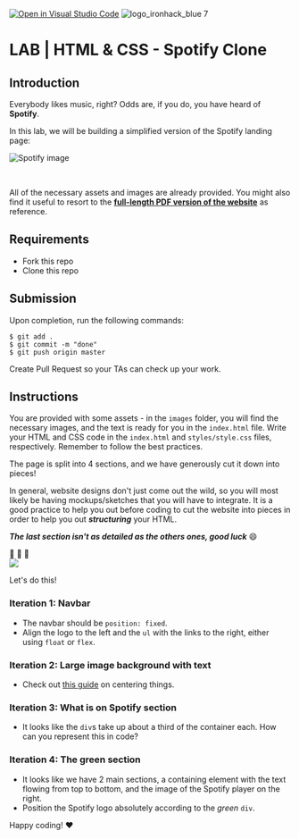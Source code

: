[![Open in Visual Studio Code](https://classroom.github.com/assets/open-in-vscode-c66648af7eb3fe8bc4f294546bfd86ef473780cde1dea487d3c4ff354943c9ae.svg)](https://classroom.github.com/online_ide?assignment_repo_id=8129734&assignment_repo_type=AssignmentRepo)
![logo_ironhack_blue 7](https://user-images.githubusercontent.com/23629340/40541063-a07a0a8a-601a-11e8-91b5-2f13e4e6b441.png)

# LAB | HTML & CSS - Spotify Clone

## Introduction

Everybody likes music, right? Odds are, if you do, you have heard of **Spotify**.

In this lab, we will be building a simplified version of the Spotify landing page:

![Spotify image](https://i.imgur.com/xVD0bm6.jpg)

<br>

All of the necessary assets and images are already provided. You might also find it useful to resort to the **[full-length PDF version of the website](https://s3-eu-west-1.amazonaws.com/ih-materials/uploads/spotify-prototype.pdf)** as reference.

## Requirements

- Fork this repo
- Clone this repo

## Submission

Upon completion, run the following commands:

```shell
$ git add .
$ git commit -m "done"
$ git push origin master
```

Create Pull Request so your TAs can check up your work.

## Instructions

You are provided with some assets - in the `images` folder, you will find the necessary images, and the text is ready for you in the `index.html` file. Write your HTML and CSS code in the `index.html` and `styles/style.css` files, respectively. Remember to follow the best practices.

The page is split into 4 sections, and we have generously cut it down into pieces!

In general, website designs don't just come out the wild, so you will most likely be having mockups/sketches that you will have to integrate. It is a good practice to help you out before coding to cut the website into pieces in order to help you out _**structuring**_ your HTML.

_**The last section isn't as detailed as the others ones, good luck**_ :smile:

:muscle: :muscle: :muscle:
<br>
![](https://res.cloudinary.com/ihwebdeb/image/upload/v1571085836/Ironhack/spotify-prototype_1x_ahk8ep.jpg)

Let's do this!

### Iteration 1: Navbar

- The navbar should be `position: fixed`.
- Align the logo to the left and the `ul` with the links to the right, either using `float` or `flex`.

### Iteration 2: Large image background with text

- Check out [this guide](https://css-tricks.com/centering-css-complete-guide/) on centering things.

### Iteration 3: What is on Spotify section

- It looks like the `div`s take up about a third of the container each. How can you represent this in code?

### Iteration 4: The green section

- It looks like we have 2 main sections, a containing element with the text flowing from top to bottom, and the image of the Spotify player on the right.
- Position the Spotify logo absolutely according to the _green_ `div`.

Happy coding! :heart:
